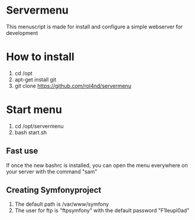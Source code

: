 # Servermenu

This menuscript is made for install and configure a simple webserver for development

# How to install

1. cd /opt
2. apt-get install git
3. git clone https://github.com/rol4nd/servermenu

# Start menu

1. cd /opt/servermenu
2. bash start.sh

## Fast use

If once the new bashrc is installed, you can open the menu everywhere on your server with the command "sam"

## Creating Symfonyproject

1. The default path is /var/www/symfony
2. The user for ftp is "ftpsymfony" with the default password "F1leupl0ad"